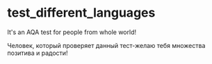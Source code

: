 # test_different_languages
It's an AQA test for people from whole world!

Человек, который проверяет данный тест-желаю тебя множества позитива и радости!